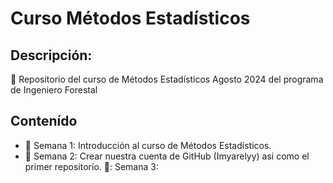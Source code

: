# Curso Métodos Estadísticos 
## Descripción:
:dart: Repositorio del curso de Métodos Estadísticos Agosto 2024 del programa de Ingeniero Forestal 

## Contenído

+ :paperclip: Semana 1: Introducción al curso de Métodos Estadísticos.
+ :newspaper: Semana 2: Crear nuestra cuenta de GitHub (Imyarelyy) asi como el primer repositorío.
  🥉: Semana 3: 
